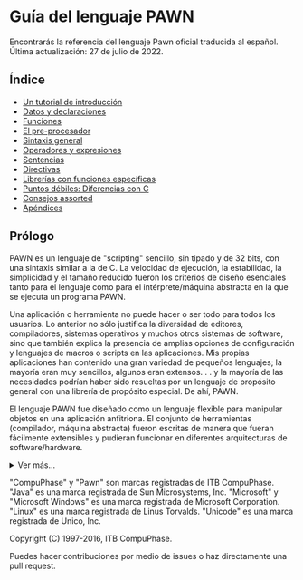# Guía del lenguaje PAWN

Encontrarás la referencia del lenguaje Pawn oficial traducida al español.
Última actualización: 27 de julio de 2022.

## Índice

 - [Un tutorial de introducción](01-Introduccion/)
 - [Datos y declaraciones]()
 - [Funciones]()
 - [El pre-procesador]()
 - [Sintaxis general]()
 - [Operadores y expresiones]()
 - [Sentencias]()
 - [Directivas]()
 - [Librerías con funciones específicas]()
 - [Puntos débiles: Diferencias con C]()
 - [Consejos assorted]()
 - [Apéndices]()

## Prólogo

PAWN es un lenguaje de "scripting" sencillo, sin tipado y de 32 bits, con una sintaxis similar a la de C. La velocidad de ejecución, la estabilidad, la simplicidad y el tamaño reducido fueron los criterios de diseño esenciales tanto para el lenguaje como para el intérprete/máquina abstracta en la que se ejecuta un programa PAWN.

Una aplicación o herramienta no puede hacer o ser todo para todos los usuarios. Lo anterior no sólo justifica la diversidad de editores, compiladores, sistemas operativos y muchos otros sistemas de software, sino que también explica la presencia de amplias opciones de configuración y lenguajes de macros o scripts en las aplicaciones. Mis propias aplicaciones han contenido una gran variedad de pequeños lenguajes; la mayoría eran muy sencillos, algunos eran extensos. . . y la mayoría de las necesidades podrían haber sido resueltas por un lenguaje de propósito general con una librería de propósito especial. De ahí, PAWN. 

El lenguaje PAWN fue diseñado como un lenguaje flexible para manipular objetos en una aplicación anfitriona. El conjunto de herramientas (compilador, máquina abstracta) fueron escritas de manera que fueran fácilmente extensibles y pudieran funcionar en diferentes arquitecturas de software/hardware.

<details><summary>Ver más...</summary>
<p>
PAWN es un descendiente del Small C original de Ron Cain y
James Hendrix, que a su vez era un subconjunto de C. Algunas de las
modificaciones que hice a Small C, por ejemplo, la eliminación del sistema de tipos
 y la sustitución de punteros por referencias, eran tan
fundamental que difícilmente podría llamar a mi lenguaje un "subconjunto de
C" o un "dialecto de C". Por lo tanto, eliminé el "C"
del título y utilicé el nombre "SMALL" como nombre del
lenguaje en mi publicación en el Dr. Dobb's Journal y en los años
desde entonces. Durante el desarrollo y el mantenimiento del producto, recibí
recibí muchas peticiones de cambios. Uno de los cambios más solicitados fue el de utilizar un nombre diferente - la búsqueda de información sobre el lenguaje de scripting SMALL en
Internet se veía dificultada por el hecho de que "small" fuera una palabra tan común.
El cambio de nombre se produjo junto con un cambio significativo en
el lenguaje: el soporte de "estados" (y máquinas de estado).
Estoy en deuda con Ron Cain y James Hendrix (y más recientemente
Andy Yuen), por su trabajo en Small C y al Dr. Dobb's Journal
por publicarlo. Aunque debo haber tocado casi todas las líneas
del código original varias veces, los orígenes de Small C siguen siendo
claramente visibles.

En el apéndice C hay un informe detallado de los objetivos y compromisos del diseño; aquí me gustaría resumir algunos puntos clave. Como se ha escrito en los párrafos anteriores, PAWN es para personalizar aplicaciones (escribiendo scripts), no para escribir aplicaciones. PAWN
es débil en la estructuración de datos porque los programas de PAWN están pensados para
manipular objetos (texto, sprites, streams, consultas, . . .) en la aplicación
aplicación anfitriona, pero el programa PAWN es, intencionalmente, negado el acceso directo a cualquier dato fuera de su máquina abstracta. El único
medios que un programa PAWN tiene para manipular objetos en la aplicación
es llamando a subrutinas, llamadas "funciones nativas",
que la aplicación anfitriona proporciona.
PAWN es flexible en esa área clave: la llamada a funciones. PAWN soporta valores por defecto para cualquiera de los argumentos de una función, llamada por referencia así como llamada por valor, y argumentos de función "nombrados" así como
argumentos de función "posicionales". PAWN no tiene un mecanismo de "comprobación de tipo
de comprobación de tipos", por ser un lenguaje sin tipos,
pero ofrece en su lugar un mecanismo de "comprobación de clasificación", llamado "etiquetas". El sistema de etiquetas es especialmente conveniente para
argumentos de función porque cada argumento puede especificar múltiples
etiquetas aceptables.
En cualquier lenguaje, el poder (o la debilidad) no reside en las características individuales, sino en su combinación. En el caso de PAWN, creo que
la combinación de argumentos con nombre -que permite especificar
argumentos de la función en cualquier orden, y los valores por defecto -que le permiten omitir la especificación de los argumentos que no le interesan
, se combinan en una forma conveniente y "descriptiva" de llamar
funciones (nativas) para manipular objetos en la aplicación anfitriona
</p>
</details>


"CompuPhase" y "Pawn" son marcas registradas de ITB CompuPhase.
"Java" es una marca registrada de Sun Microsystems, Inc.
"Microsoft" y "Microsoft Windows" es una marca registrada de Microsoft Corporation.
"Linux" es una marca registrada de Linus Torvalds.
"Unicode" es una marca registrada de Unico, Inc.

Copyright (C) 1997-2016, ITB CompuPhase.

Puedes hacer contribuciones por medio de issues o haz directamente una pull request.
